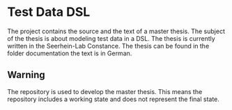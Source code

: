 Test Data DSL
=============

The project contains the source and the text of a master thesis. 
The subject of the thesis is about modeling test data in a DSL. 
The thesis is currently written in the Seerhein-Lab Constance. 
The thesis can be found in the folder documentation the text is in German.

Warning
-------

The repository is used to develop the master thesis. 
This means the repository includes a working state 
and does not represent the final state.